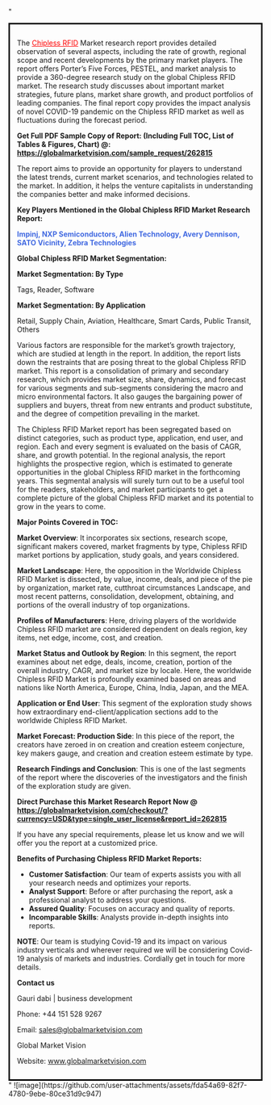 "<div style='border: 3px solid black; padding: 1em;'>

The <a style='color: #ff0000;' href='https://globalmarketvision.com/reports/global-chipless-rfid-market/262815'>Chipless RFID</a> Market research report provides detailed observation of several aspects, including the rate of growth, regional scope and recent developments by the primary market players. The report offers Porter’s Five Forces, PESTEL, and market analysis to provide a 360-degree research study on the global Chipless RFID market. The research study discusses about important market strategies, future plans, market share growth, and product portfolios of leading companies. The final report copy provides the impact analysis of novel COVID-19 pandemic on the Chipless RFID market as well as fluctuations during the forecast period.

<strong>Get Full PDF Sample Copy of Report: (Including Full TOC, List of Tables &amp; Figures, Chart) @</strong><strong>:</strong><strong> <a style='color: #ff0000;' href='https://globalmarketvision.com/sample_request/262815?utm_source=linkedinPulse&utm_medium=Bhagyashree&utm_campaign=SN'><strong>https://globalmarketvision.com/sample_request/262815</strong></a></strong>

The report aims to provide an opportunity for players to understand the latest trends, current market scenarios, and technologies related to the market. In addition, it helps the venture capitalists in understanding the companies better and make informed decisions.

<strong>Key Players Mentioned in the Global Chipless RFID Market Research Report:</strong>

<strong style='color: #4169e1;'>Impinj, NXP Semiconductors, Alien Technology, Avery Dennison, SATO Vicinity, Zebra Technologies</strong>

<strong>Global Chipless RFID Market Segmentation:</strong>

<strong>Market Segmentation: By Type</strong>

Tags, Reader, Software

<strong>Market Segmentation: By Application</strong>

Retail, Supply Chain, Aviation, Healthcare, Smart Cards, Public Transit, Others

Various factors are responsible for the market’s growth trajectory, which are studied at length in the report. In addition, the report lists down the restraints that are posing threat to the global Chipless RFID market. This report is a consolidation of primary and secondary research, which provides market size, share, dynamics, and forecast for various segments and sub-segments considering the macro and micro environmental factors. It also gauges the bargaining power of suppliers and buyers, threat from new entrants and product substitute, and the degree of competition prevailing in the market.

The Chipless RFID Market report has been segregated based on distinct categories, such as product type, application, end user, and region. Each and every segment is evaluated on the basis of CAGR, share, and growth potential. In the regional analysis, the report highlights the prospective region, which is estimated to generate opportunities in the global Chipless RFID market in the forthcoming years. This segmental analysis will surely turn out to be a useful tool for the readers, stakeholders, and market participants to get a complete picture of the global Chipless RFID market and its potential to grow in the years to come.

<strong>Major Points Covered in TOC:</strong>

<strong>Market Overview</strong>: It incorporates six sections, research scope, significant makers covered, market fragments by type, Chipless RFID market portions by application, study goals, and years considered.

<strong>Market Landscape</strong>: Here, the opposition in the Worldwide Chipless RFID Market is dissected, by value, income, deals, and piece of the pie by organization, market rate, cutthroat circumstances Landscape, and most recent patterns, consolidation, development, obtaining, and portions of the overall industry of top organizations.

<strong>Profiles of Manufacturers</strong>: Here, driving players of the worldwide Chipless RFID market are considered dependent on deals region, key items, net edge, income, cost, and creation.

<strong>Market Status and Outlook by Region</strong>: In this segment, the report examines about net edge, deals, income, creation, portion of the overall industry, CAGR, and market size by locale. Here, the worldwide Chipless RFID Market is profoundly examined based on areas and nations like North America, Europe, China, India, Japan, and the MEA.

<strong>Application or End User</strong>: This segment of the exploration study shows how extraordinary end-client/application sections add to the worldwide Chipless RFID Market.

<strong>Market Forecast: Production Side</strong>: In this piece of the report, the creators have zeroed in on creation and creation esteem conjecture, key makers gauge, and creation and creation esteem estimate by type.

<strong>Research Findings and Conclusion</strong>: This is one of the last segments of the report where the discoveries of the investigators and the finish of the exploration study are given.

<strong>Direct Purchase this Market Research Report Now @</strong><strong> <strong><a style='color: #ff0000;' href='https://globalmarketvision.com/checkout/?currency=USD&type=single_user_license&report_id=262815?utm_source=linkedinPulse&utm_medium=Bhagyashree&utm_campaign=SN'>https://globalmarketvision.com/checkout/?currency=USD&type=single_user_license&report_id=262815</a></strong>
</strong>

If you have any special requirements, please let us know and we will offer you the report at a customized price.

<strong>Benefits of Purchasing Chipless RFID Market Reports:</strong>
<ul>
  <li><strong>Customer Satisfaction</strong>: Our team of experts assists you with all your research needs and optimizes your reports.</li>
  <li><strong>Analyst Support</strong>: Before or after purchasing the report, ask a professional analyst to address your questions.</li>
  <li><strong>Assured Quality</strong>: Focuses on accuracy and quality of reports.</li>
  <li><strong>Incomparable Skills</strong>: Analysts provide in-depth insights into reports.</li>
</ul>
<strong>NOTE</strong>: Our team is studying Covid-19 and its impact on various industry verticals and wherever required we will be considering Covid-19 analysis of markets and industries. Cordially get in touch for more details.

<strong>Contact us</strong>

Gauri dabi | business development

Phone: +44 151 528 9267

Email: <a href='mailto:sales@globalmarketvision.com'>sales@globalmarketvision.com</a>

Global Market Vision

Website: <a href='http://www.globalmarketvision.com/'>www.globalmarketvision.com</a>

</div>"
![image](https://github.com/user-attachments/assets/fda54a69-82f7-4780-9ebe-80ce31d9c947)
